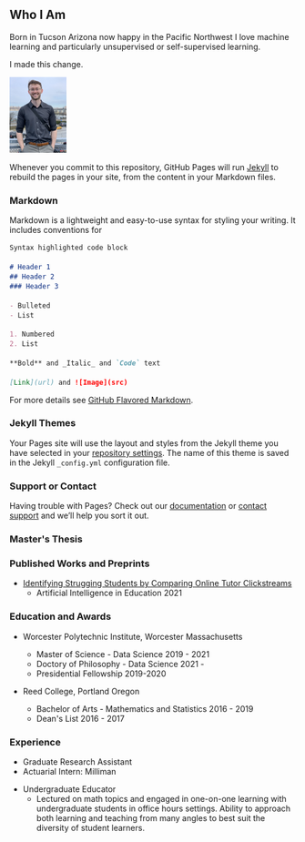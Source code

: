 ## Who I Am

Born in Tucson Arizona now happy in the Pacific Northwest
I love machine learning and particularly unsupervised or self-supervised learning.

I made this change.

<img src="https://github.com/alexander-moore/alexander-moore.github.io/blob/main/images/thumbnail_Image.jpg" width="100">


Whenever you commit to this repository, GitHub Pages will run [Jekyll](https://jekyllrb.com/) to rebuild the pages in your site, from the content in your Markdown files.

### Markdown

Markdown is a lightweight and easy-to-use syntax for styling your writing. It includes conventions for

```markdown
Syntax highlighted code block

# Header 1
## Header 2
### Header 3

- Bulleted
- List

1. Numbered
2. List

**Bold** and _Italic_ and `Code` text

[Link](url) and ![Image](src)
```

For more details see [GitHub Flavored Markdown](https://guides.github.com/features/mastering-markdown/).

### Jekyll Themes

Your Pages site will use the layout and styles from the Jekyll theme you have selected in your [repository settings](https://github.com/alexander-moore/alexander-moore.github.io/settings/pages). The name of this theme is saved in the Jekyll `_config.yml` configuration file.

### Support or Contact

Having trouble with Pages? Check out our [documentation](https://docs.github.com/categories/github-pages-basics/) or [contact support](https://support.github.com/contact) and we’ll help you sort it out.

### Master's Thesis

### Published Works and Preprints
* [Identifying Strugging Students by Comparing Online Tutor Clickstreams](https://link.springer.com/chapter/10.1007%2F978-3-030-78270-2_52)
    - Artificial Intelligence in Education 2021

### Education and Awards
* Worcester Polytechnic Institute, Worcester Massachusetts
    - Master of Science - Data Science 2019 - 2021
    - Doctory of Philosophy - Data Science 2021 - 
    - Presidential Fellowship 2019-2020

* Reed College, Portland Oregon
    - Bachelor of Arts - Mathematics and Statistics 2016 - 2019
    - Dean's List 2016 - 2017

### Experience
- Graduate Research Assistant
- Actuarial Intern: Milliman
* Undergraduate Educator
    - Lectured on math topics and engaged in one-on-one learning with undergraduate students in office hours settings. Ability to approach both learning and teaching from many angles to best suit the diversity of student learners.

